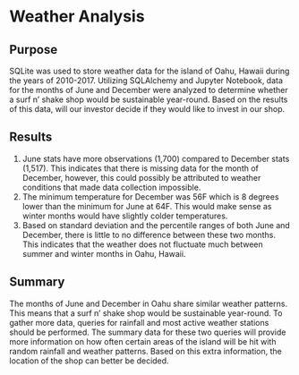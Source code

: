 # Weather Analysis

## Purpose
SQLite was used to store weather data for the island of Oahu, Hawaii during the years of 2010-2017. Utilizing SQLAlchemy and Jupyter Notebook, data for the months of June and December were analyzed to determine whether a surf n’ shake shop would be sustainable year-round. Based on the results of this data, will our investor decide if they would like to invest in our shop.

## Results
1.	June stats have more observations (1,700) compared to December stats (1,517). This indicates that there is missing data for the month of December, however, this could possibly be attributed to weather conditions that made data collection impossible.
2.	The minimum temperature for December was 56F which is 8 degrees lower than the minimum for June at 64F. This would make sense as winter months would have slightly colder temperatures.
3.	Based on standard deviation and the percentile ranges of both June and December, there is little to no difference between these two months. This indicates that the weather does not fluctuate much between summer and winter months in Oahu, Hawaii. 

## Summary
The months of June and December in Oahu share similar weather patterns. This means that a surf n’ shake shop would be sustainable year-round. To gather more data, queries for rainfall and most active weather stations should be performed. The summary data for these two queries will provide more information on how often certain areas of the island will be hit with random rainfall and weather patterns. Based on this extra information, the location of the shop can better be decided. 
